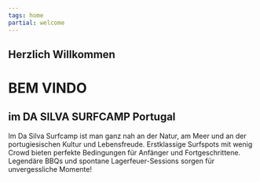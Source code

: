 ```yaml
---
tags: home
partial: welcome
---
```


## Herzlich Willkommen

# BEM VINDO

## im DA SILVA SURFCAMP Portugal


Im Da Silva Surfcamp ist man ganz nah an der Natur, am Meer und an der portugiesischen Kultur und Lebensfreude. Erstklassige Surfspots mit wenig Crowd bieten perfekte Bedingungen für Anfänger und Fortgeschrittene. Legendäre BBQs und spontane Lagerfeuer-Sessions sorgen für unvergessliche Momente!
